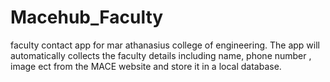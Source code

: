 # Macehub_Faculty
faculty contact app for mar athanasius college of engineering. The app will automatically collects the faculty details including name, phone number , image ect from the MACE website and store it in a local database. 
